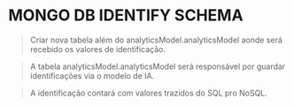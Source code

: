 # MONGO DB IDENTIFY SCHEMA

> Criar nova tabela além do analyticsModel.analyticsModel aonde será recebido 
> os valores de identificação.

> A tabela analyticsModel.analyticsModel será responsável por guardar identificações 
> via o modelo de IA.

> A identificação contará com valores trazidos do SQL pro NoSQL.

